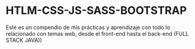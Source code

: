 # HTLM-CSS-JS-SASS-BOOTSTRAP
Este es un compendio de mis prácticas y aprendizaje con todo lo relacionado con temas web, desde el front-end hasta el back-end (FULL STACK JAVA))
